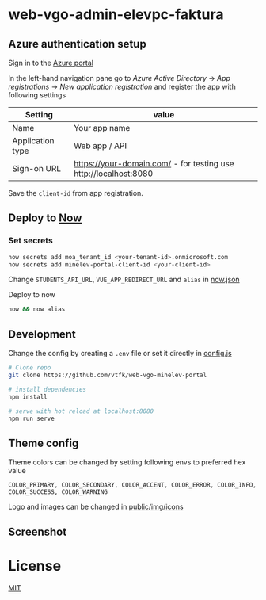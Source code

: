 # web-vgo-admin-elevpc-faktura

## Azure authentication setup

Sign in to the [Azure portal](https://portal.azure.com/)

In the left-hand navigation pane go to *Azure Active Directory* -> *App registrations* -> *New application registration* and register the app with following settings

| Setting | value |
| ------- | ----- |
| Name    | Your app name |
| Application type | Web app / API |
| Sign-on URL | https://your-domain.com/ - for testing use http://localhost:8080 |

Save the `client-id` from app registration.

## Deploy to [Now](https://zeit.co/now)

### Set secrets

```sh
now secrets add moa_tenant_id <your-tenant-id>.onmicrosoft.com
now secrets add minelev-portal-client-id <your-client-id>
```

Change `STUDENTS_API_URL`, `VUE_APP_REDIRECT_URL` and `alias` in [now.json](now.json)

Deploy to now
```sh
now && now alias
```

## Development

Change the config by creating a `.env` file or set it directly in [config.js](config.js)

``` bash
# Clone repo
git clone https://github.com/vtfk/web-vgo-minelev-portal

# install dependencies
npm install

# serve with hot reload at localhost:8080
npm run serve
```

## Theme config

Theme colors can be changed by setting following envs to preferred hex value

`COLOR_PRIMARY, COLOR_SECONDARY, COLOR_ACCENT, COLOR_ERROR, COLOR_INFO,
COLOR_SUCCESS, COLOR_WARNING`

Logo and images can be changed in [public/img/icons](public/img/icons)

## Screenshot


# License

[MIT](LICENSE)
